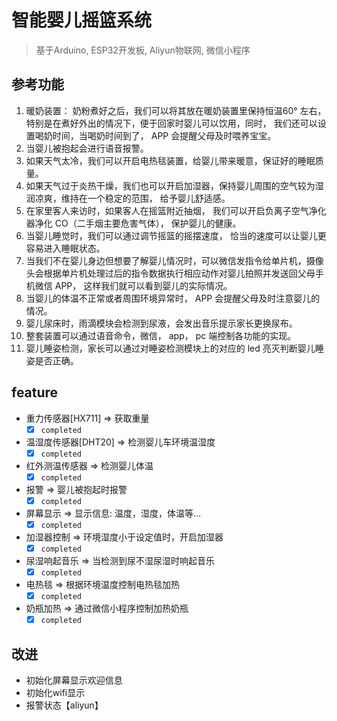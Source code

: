 # 智能婴儿摇篮系统

> 基于Arduino, ESP32开发板, Aliyun物联网, 微信小程序

## 参考功能

1. 暖奶装置： 奶粉煮好之后，我们可以将其放在暖奶装置里保持恒温60° 左右，特别是在煮好外出的情况下，便于回家时婴儿可以饮用，同时， 我们还可以设置喝奶时间，当喝奶时间到了， APP 会提醒父母及时喂养宝宝。
2. 当婴儿被抱起会进行语音报警。
3. 如果天气太冷，我们可以开启电热毯装置，给婴儿带来暖意，保证好的睡眠质量。
4. 如果天气过于炎热干燥，我们也可以开启加湿器，保持婴儿周围的空气较为湿润凉爽，维持在一个稳定的范围， 给予婴儿舒适感。
5. 在家里客人来访时，如果客人在摇篮附近抽烟， 我们可以开启负离子空气净化器净化 CO（二手烟主要危害气体）， 保护婴儿的健康。
6. 当婴儿睡觉时，我们可以通过调节摇篮的摇摆速度， 恰当的速度可以让婴儿更容易进入睡眠状态。
7. 当我们不在婴儿身边但想要了解婴儿情况时，可以微信发指令给单片机，摄像头会根据单片机处理过后的指令数据执行相应动作对婴儿拍照并发送回父母手机微信 APP， 这样我们就可以看到婴儿的实际情况。
8. 当婴儿的体温不正常或者周围环境异常时， APP 会提醒父母及时注意婴儿的情况。
9. 婴儿尿床时，雨滴模块会检测到尿液，会发出音乐提示家长更换尿布。
10. 整套装置可以通过语音命令，微信， app， pc 端控制各功能的实现。
11. 婴儿睡姿检测，家长可以通过对睡姿检测模块上的对应的 led 亮灭判断婴儿睡姿是否正确。

## feature

- 重力传感器[HX711] => 获取重量
  - [X] `completed`

- 温湿度传感器[DHT20] => 检测婴儿车环境温湿度
  - [x] `completed`

- 红外测温传感器 => 检测婴儿体温
  - [X] `completed`

- 报警 => 婴儿被抱起时报警
  - [x] `completed`

- 屏幕显示 => 显示信息: 温度，湿度，体温等...
  - [x] `completed`
- 加湿器控制 => 环境湿度小于设定值时，开启加湿器
  - [x] `completed`
- 尿湿响起音乐 => 当检测到尿不湿尿湿时响起音乐
  - [x] `completed`
- 电热毯 => 根据环境温度控制电热毯加热
  - [x] `completed`
- 奶瓶加热 => 通过微信小程序控制加热奶瓶
  - [x] `completed`

## 改进

- 初始化屏幕显示欢迎信息
- 初始化wifi显示
- 报警状态【aliyun】
